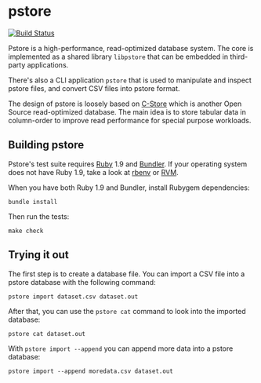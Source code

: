 # pstore

[![Build Status](https://secure.travis-ci.org/penberg/pstore.png?branch=master)](http://travis-ci.org/penberg/pstore)

Pstore is a high-performance, read-optimized database system. The core
is implemented as a shared library `libpstore` that can be embedded in
third-party applications.

There's also a CLI application `pstore` that is used to manipulate and
inspect pstore files, and convert CSV files into pstore format.

The design of pstore is loosely based on [C-Store][] which is another
Open Source read-optimized database. The main idea is to store tabular
data in column-order to improve read performance for special purpose
workloads.

[C-Store]: http://db.csail.mit.edu/projects/cstore/

## Building pstore

Pstore's test suite requires [Ruby][] 1.9 and [Bundler][]. If your
operating system does not have Ruby 1.9, take a look at [rbenv][] or
[RVM][].

When you have both Ruby 1.9 and Bundler, install Rubygem dependencies:

```
bundle install
```

Then run the tests:

```
make check
```

[Bundler]: http://gembundler.com/
[Ruby]:    http://www.ruby-lang.org/en/
[RVM]:     http://beginrescueend.com/
[rbenv]:   https://github.com/sstephenson/rbenv


## Trying it out

The first step is to create a database file. You can import a CSV file
into a pstore database with the following command:

```
pstore import dataset.csv dataset.out
```

After that, you can use the `pstore cat` command to look into the imported
database:

```
pstore cat dataset.out
```

With `pstore import --append` you can append more data into a pstore database:

```
pstore import --append moredata.csv dataset.out
```
